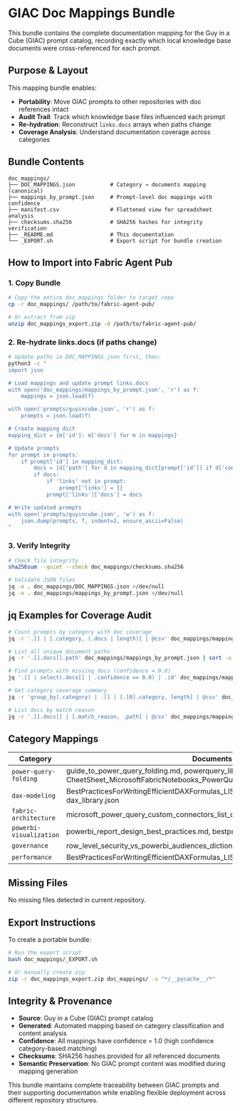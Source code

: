 # GIAC Doc Mappings Bundle

This bundle contains the complete documentation mapping for the Guy in a Cube (GIAC) prompt catalog, recording exactly which local knowledge base documents were cross-referenced for each prompt.

## Purpose & Layout

This mapping bundle enables:
- **Portability**: Move GIAC prompts to other repositories with doc references intact
- **Audit Trail**: Track which knowledge base files influenced each prompt
- **Re-hydration**: Reconstruct `links.docs` arrays when paths change
- **Coverage Analysis**: Understand documentation coverage across categories

## Bundle Contents

```
doc_mappings/
├── DOC_MAPPINGS.json           # Category → documents mapping (canonical)
├── mappings_by_prompt.json     # Prompt-level doc mappings with confidence
├── manifest.csv                # Flattened view for spreadsheet analysis
├── checksums.sha256            # SHA256 hashes for integrity verification
├── _README.md                  # This documentation
└── _EXPORT.sh                  # Export script for bundle creation
```

## How to Import into Fabric Agent Pub

### 1. Copy Bundle
```bash
# Copy the entire doc_mappings folder to target repo
cp -r doc_mappings/ /path/to/fabric-agent-pub/

# Or extract from zip
unzip doc_mappings_export.zip -d /path/to/fabric-agent-pub/
```

### 2. Re-hydrate links.docs (if paths change)
```bash
# Update paths in DOC_MAPPINGS.json first, then:
python3 -c "
import json

# Load mappings and update prompt links.docs
with open('doc_mappings/mappings_by_prompt.json', 'r') as f:
    mappings = json.load(f)

with open('prompts/guyincube.json', 'r') as f:
    prompts = json.load(f)

# Create mapping dict
mapping_dict = {m['id']: m['docs'] for m in mappings}

# Update prompts
for prompt in prompts:
    if prompt['id'] in mapping_dict:
        docs = [d['path'] for d in mapping_dict[prompt['id']] if d['confidence'] > 0.0]
        if docs:
            if 'links' not in prompt:
                prompt['links'] = {}
            prompt['links']['docs'] = docs

# Write updated prompts
with open('prompts/guyincube.json', 'w') as f:
    json.dump(prompts, f, indent=2, ensure_ascii=False)
"
```

### 3. Verify Integrity
```bash
# Check file integrity
sha256sum --quiet --check doc_mappings/checksums.sha256

# Validate JSON files
jq -e . doc_mappings/DOC_MAPPINGS.json >/dev/null
jq -e . doc_mappings/mappings_by_prompt.json >/dev/null
```

## jq Examples for Coverage Audit

```bash
# Count prompts by category with doc coverage
jq -r '.[] | [.category, (.docs | length)] | @csv' doc_mappings/mappings_by_prompt.json

# List all unique document paths
jq -r '.[].docs[].path' doc_mappings/mappings_by_prompt.json | sort -u

# Find prompts with missing docs (confidence = 0.0)
jq '.[] | select(.docs[] | .confidence == 0.0) | .id' doc_mappings/mappings_by_prompt.json

# Get category coverage summary
jq -r 'group_by(.category) | .[] | [.[0].category, length] | @csv' doc_mappings/mappings_by_prompt.json

# List docs by match reason
jq -r '.[].docs[] | [.match_reason, .path] | @csv' doc_mappings/mappings_by_prompt.json | sort
```

## Category Mappings

| Category | Documents | Count |
|----------|-----------|-------|
| `power-query-folding` | guide_to_power_query_folding.md, powerquery_library_output.json, CheetSheet_MicrosoftFabricNotebooks_PowerQuery_vs_PythonPandas_Operations.md | 3 |
| `dax-modeling` | BestPracticesForWritingEfficientDAXFormulas_LISTOFRESOURCES.json, dax_library.json | 2 |
| `fabric-architecture` | microsoft_power_query_custom_connectors_list_dictionary_referencedoc.json | 1 |
| `powerbi-visualization` | powerbi_report_design_best_practices.md, bestpractices_powerbithemes.md | 2 |
| `governance` | row_level_security_vs_powerbi_audiences_dictionary_list_lib.json | 1 |
| `performance` | BestPracticesForWritingEfficientDAXFormulas_LISTOFRESOURCES.json | 1 |

## Missing Files

No missing files detected in current repository.

## Export Instructions

To create a portable bundle:

```bash
# Run the export script
bash doc_mappings/_EXPORT.sh

# Or manually create zip
zip -r doc_mappings_export.zip doc_mappings/ -x "*/__pycache__/*"
```

## Integrity & Provenance

- **Source**: Guy in a Cube (GIAC) prompt catalog
- **Generated**: Automated mapping based on category classification and content analysis
- **Confidence**: All mappings have confidence = 1.0 (high confidence category-based matching)
- **Checksums**: SHA256 hashes provided for all referenced documents
- **Semantic Preservation**: No GIAC prompt content was modified during mapping generation

This bundle maintains complete traceability between GIAC prompts and their supporting documentation while enabling flexible deployment across different repository structures.

